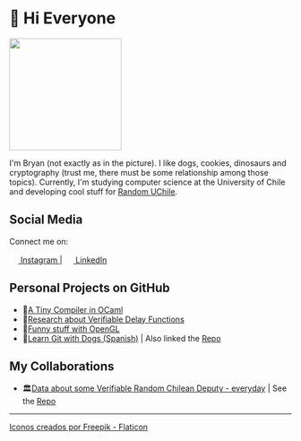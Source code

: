 # 👋 Hi Everyone
<img src="https://miro.medium.com/max/625/1*C-zXmTMHObZWyZBUbdruGg.jpeg" style='width: 200px;' />

I'm Bryan (not exactly as in the picture). I like dogs, cookies, dinosaurs and cryptography (trust me, there must be some relationship among those topics).
Currently, I'm studying computer science at the University of Chile and developing cool stuff for [Random UChile](https://random.uchile.cl/).

## Social Media
Connect me on:

<a href="https://www.instagram.com/bryawnie/"> <img src="https://cdn-icons-png.flaticon.com/512/2111/2111463.png" style='width: 16px;' /> Instagram </a>
| 
<a href="https://linkedin.com/in/bryortizp"> <img src="https://cdn-icons-png.flaticon.com/512/174/174857.png" style='width: 16px;' /> LinkedIn </a>

## Personal Projects on GitHub
- 🐫[A Tiny Compiler in OCaml](https://github.com/bryawnie/tiny-compiler)
- 📖[Research about Verifiable Delay Functions](https://github.com/clcert/vdf/wiki)
- 👾[Funny stuff with OpenGL](https://github.com/bryawnie/Py3OpenGL)
- 🐶[Learn Git with Dogs (Spanish)](https://bryawnie.github.io/git-doggo/) | Also linked the [Repo](https://github.com/bryawnie/git-doggo)

## My Collaborations
- 🏛️[Data about some Verifiable Random Chilean Deputy - everyday](https://diputado.labs.clcert.cl/) | See the [Repo](https://github.com/clcert/beacon-politicians-app)

<!---
bryawnie/bryawnie is a ✨ special ✨ repository because its `README.md` (this file) appears on your GitHub profile.
You can click the Preview link to take a look at your changes.
--->
---

<a href="https://www.flaticon.es/" title="iconos">Iconos creados por Freepik - Flaticon</a>
